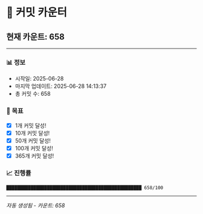 # 🔢 커밋 카운터

## 현재 카운트: 658

---

### 📊 정보
- 시작일: 2025-06-28
- 마지막 업데이트: 2025-06-28 14:13:37
- 총 커밋 수: 658

### 🎯 목표
- [x] 1개 커밋 달성!
- [x] 10개 커밋 달성!
- [x] 50개 커밋 달성!
- [x] 100개 커밋 달성!
- [x] 365개 커밋 달성!

### 📈 진행률
```
██████████████████████████████████████████████████ 658/100
```

---
*자동 생성됨 - 카운트: 658*
